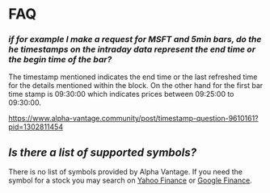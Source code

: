 # FAQ

### _if for example I make a request for MSFT and 5min bars, do the he timestamps on the intraday data represent the end time or the begin time of the bar?_

The timestamp mentioned indicates the end time or the last refreshed time for the details mentioned within the block. On the other hand for the first bar time stamp is 09:30:00  which indicates prices between 09:25:00 to 09:30:00.

https://www.alpha-vantage.community/post/timestamp-question-9610161?pid=1302811454



## _Is there a list of supported symbols?_

There is no list of symbols provided by Alpha Vantage. If you need the symbol for a stock you may search on [Yahoo Finance]( https://finance.yahoo.com/ ) or [Google Finance]( https://finance.google.com/finance ).